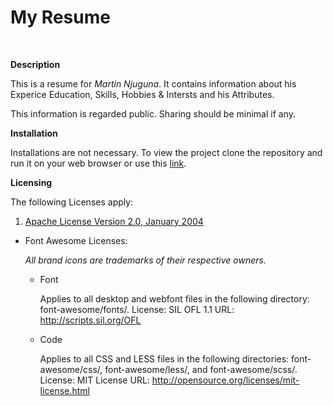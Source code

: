 My Resume
===
<br>

**Description**

This is a resume for *Martin Njuguna*. It contains information about his Experice Education, Skills, Hobbies & Intersts and his Attributes.

This information is regarded public. Sharing should be minimal if any.

**Installation**

Installations are not necessary. To view the project clone the repository and run it on your web browser or use this [link](megabreakage.github.io.com/resume).

**Licensing**

The following Licenses apply:

1. [Apache License Version 2.0, January 2004](http://www.apache.org/licenses/)
- Font Awesome Licenses:

  *All brand icons are trademarks of their respective owners.*

  - Font

    Applies to all desktop and webfont files in the following directory: font-awesome/fonts/.
    License: SIL OFL 1.1
    URL: http://scripts.sil.org/OFL

  - Code

    Applies to all CSS and LESS files in the following directories: font-awesome/css/, font-awesome/less/, and font-awesome/scss/.
    License: MIT License
    URL: http://opensource.org/licenses/mit-license.html
